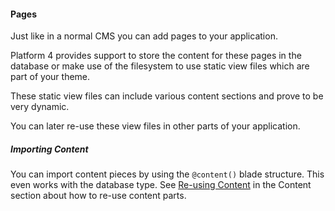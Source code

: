 #### Pages

Just like in a normal CMS you can add pages to your application.

Platform 4 provides support to store the content for these pages in the database or make use of the filesystem to use static view files which are part of your theme.

These static view files can include various content sections and prove to be very dynamic.

You can later re-use these view files in other parts of your application.

##### Importing Content

You can import content pieces by using the `@content()` blade structure. This even works with the database type. See [Re-using Content](#content) in the Content section about how to re-use content parts.
